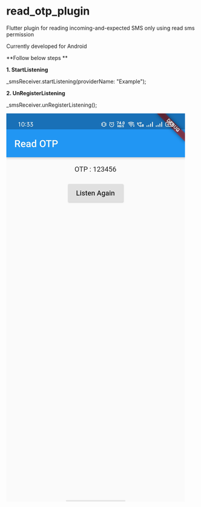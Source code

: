 # read_otp_plugin

Flutter plugin for reading incoming-and-expected SMS only using read sms permission

Currently developed for Android

**Follow below steps **


**1. StartListening**

_smsReceiver.startListening(providerName: "Example");

**2. UnRegisterListening**

_smsReceiver.unRegisterListening();

![Read OTP](https://github.com/dineshpote26/flutter_read_otp/blob/master/screenshot/example2.jpeg)